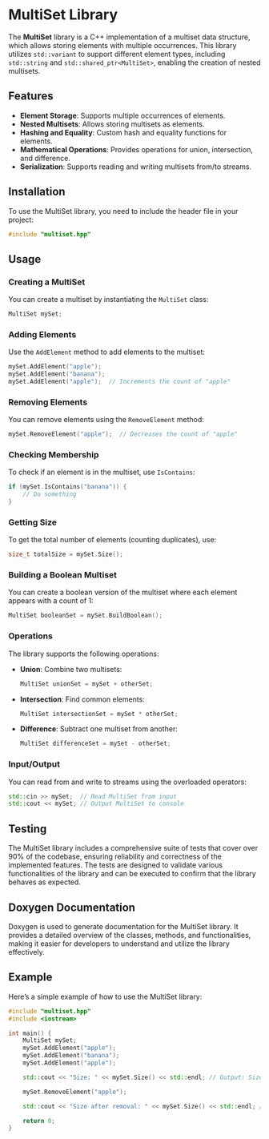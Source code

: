 # MultiSet Library

The **MultiSet** library is a C++ implementation of a multiset data structure, which allows storing elements with multiple occurrences. This library utilizes `std::variant` to support different element types, including `std::string` and `std::shared_ptr<MultiSet>`, enabling the creation of nested multisets.

## Features

- **Element Storage**: Supports multiple occurrences of elements.
- **Nested Multisets**: Allows storing multisets as elements.
- **Hashing and Equality**: Custom hash and equality functions for elements.
- **Mathematical Operations**: Provides operations for union, intersection, and difference.
- **Serialization**: Supports reading and writing multisets from/to streams.

## Installation

To use the MultiSet library, you need to include the header file in your project:

```cpp
#include "multiset.hpp"
```

## Usage

### Creating a MultiSet

You can create a multiset by instantiating the `MultiSet` class:

```cpp
MultiSet mySet;
```

### Adding Elements

Use the `AddElement` method to add elements to the multiset:

```cpp
mySet.AddElement("apple");
mySet.AddElement("banana");
mySet.AddElement("apple");  // Increments the count of "apple"
```

### Removing Elements

You can remove elements using the `RemoveElement` method:

```cpp
mySet.RemoveElement("apple");  // Decreases the count of "apple"
```

### Checking Membership

To check if an element is in the multiset, use `IsContains`:

```cpp
if (mySet.IsContains("banana")) {
    // Do something
}
```

### Getting Size

To get the total number of elements (counting duplicates), use:

```cpp
size_t totalSize = mySet.Size();
```

### Building a Boolean Multiset

You can create a boolean version of the multiset where each element appears with a count of 1:

```cpp
MultiSet booleanSet = mySet.BuildBoolean();
```

### Operations

The library supports the following operations:

- **Union**: Combine two multisets:
  ```cpp
  MultiSet unionSet = mySet + otherSet;
  ```

- **Intersection**: Find common elements:
  ```cpp
  MultiSet intersectionSet = mySet * otherSet;
  ```

- **Difference**: Subtract one multiset from another:
  ```cpp
  MultiSet differenceSet = mySet - otherSet;
  ```

### Input/Output

You can read from and write to streams using the overloaded operators:

```cpp
std::cin >> mySet;  // Read MultiSet from input
std::cout << mySet; // Output MultiSet to console
```

## Testing

The MultiSet library includes a comprehensive suite of tests that cover over 90% of the codebase, ensuring reliability and correctness of the implemented features. The tests are designed to validate various functionalities of the library and can be executed to confirm that the library behaves as expected.

## Doxygen Documentation

Doxygen is used to generate documentation for the MultiSet library. It provides a detailed overview of the classes, methods, and functionalities, making it easier for developers to understand and utilize the library effectively.

## Example

Here’s a simple example of how to use the MultiSet library:

```cpp
#include "multiset.hpp"
#include <iostream>

int main() {
    MultiSet mySet;
    mySet.AddElement("apple");
    mySet.AddElement("banana");
    mySet.AddElement("apple");

    std::cout << "Size: " << mySet.Size() << std::endl; // Output: Size: 3

    mySet.RemoveElement("apple");

    std::cout << "Size after removal: " << mySet.Size() << std::endl; // Output: Size after removal: 2

    return 0;
}
```
